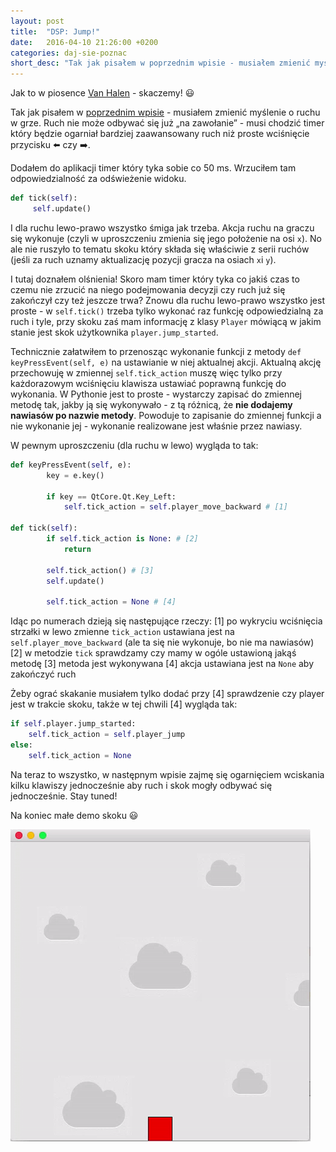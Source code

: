 ```yaml
---
layout: post
title:  "DSP: Jump!"
date:   2016-04-10 21:26:00 +0200
categories: daj-sie-poznac
short_desc: "Tak jak pisałem w poprzednim wpisie - musiałem zmienić myślenie o ruchu w grze. Ruch nie może odbywać się już „na zawołanie” - musi chodzić timer który będzie ogarniał bardziej zaawansowany ruch niż proste wciśnięcie przycisku..."
---
```

Jak to w piosence [Van Halen][van-halen-jump] - skaczemy! 😃

Tak jak pisałem w [poprzednim wpisie][poprzedni-wpis] - musiałem zmienić myślenie o ruchu w grze. Ruch nie może odbywać się już „na zawołanie” - musi chodzić timer który będzie ogarniał bardziej zaawansowany ruch niż proste wciśnięcie przycisku :arrow_left: czy :arrow_right:.

Dodałem do aplikacji timer który tyka sobie co 50 ms. Wrzuciłem tam odpowiedzialność za odświeżenie widoku.

``` python
def tick(self):
     self.update()
```
I dla ruchu lewo-prawo wszystko śmiga jak trzeba. Akcja ruchu na graczu się wykonuje (czyli w uproszczeniu zmienia się jego położenie na osi `x`). No ale nie ruszyło to tematu skoku który składa się właściwie z serii ruchów (jeśli za ruch uznamy aktualizację pozycji gracza na osiach `x`i `y`).

I tutaj doznałem olśnienia! Skoro mam timer który tyka co jakiś czas to czemu nie zrzucić na niego podejmowania decyzji czy ruch już się zakończył czy też jeszcze trwa? Znowu dla ruchu lewo-prawo wszystko jest proste - w `self.tick()` trzeba tylko wykonać raz funkcję odpowiedzialną za ruch i tyle, przy skoku zaś mam informację z klasy `Player` mówiącą w jakim stanie jest skok użytkownika `player.jump_started`.

Technicznie załatwiłem to przenosząc wykonanie funkcji z metody `def keyPressEvent(self, e)` na ustawianie w niej aktualnej akcji. Aktualną akcję przechowuję w zmiennej `self.tick_action` muszę więc tylko przy każdorazowym wciśnięciu klawisza ustawiać poprawną funkcję do wykonania. W Pythonie jest to proste - wystarczy zapisać do zmiennej metodę tak, jakby ją się wykonywało - z tą różnicą, że **nie dodajemy nawiasów po nazwie metody**. Powoduje to zapisanie do zmiennej funkcji a nie wykonanie jej - wykonanie realizowane jest właśnie przez nawiasy.

W pewnym uproszczeniu (dla ruchu w lewo) wygląda to tak:

``` python
def keyPressEvent(self, e):
        key = e.key()

        if key == QtCore.Qt.Key_Left:
            self.tick_action = self.player_move_backward # [1]

def tick(self):
        if self.tick_action is None: # [2]
            return

        self.tick_action() # [3]
        self.update()

        self.tick_action = None # [4]
```

Idąc po numerach dzieją się następujące rzeczy:
[1] po wykryciu wciśnięcia strzałki w lewo zmienne `tick_action` ustawiana jest na `self.player_move_backward` (ale ta się nie wykonuje, bo nie ma nawiasów)
[2] w metodzie `tick` sprawdzamy czy mamy w ogóle ustawioną jakąś metodę
[3] metoda jest wykonywana
[4] akcja ustawiana jest na `None` aby zakończyć ruch

Żeby ograć skakanie musiałem tylko dodać przy [4] sprawdzenie czy player jest w trakcie skoku, także w tej chwili [4] wygląda tak:
``` python
if self.player.jump_started:
    self.tick_action = self.player_jump
else:
    self.tick_action = None
```

Na teraz to wszystko, w następnym wpisie zajmę się ogarnięciem wciskania kilku klawiszy jednocześnie aby ruch i skok mogły odbywać się jednocześnie. Stay tuned!

Na koniec małe demo skoku 😃

<img src="/images/jump.gif"/>

[poprzedni-wpis]: http://zelazowy.github.io/daj-sie-poznac/2016/04/05/DSP-Timer.html
[van-halen-jump]: https://www.youtube.com/watch?v=SwYN7mTi6HM
